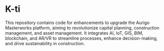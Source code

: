 # K-ti
This repository contains code for enhancements to upgrade the Aurigo Masterworks platform, aiming to revolutionize capital planning, construction management, and asset management. It integrates AI, IoT, GIS, BIM, blockchain, and AR/VR to streamline processes, enhance decision-making, and drive sustainability in construction.
